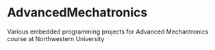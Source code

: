 # AdvancedMechatronics

Various embedded programming projects for Advanced Mechantronics course at Northwestern University
